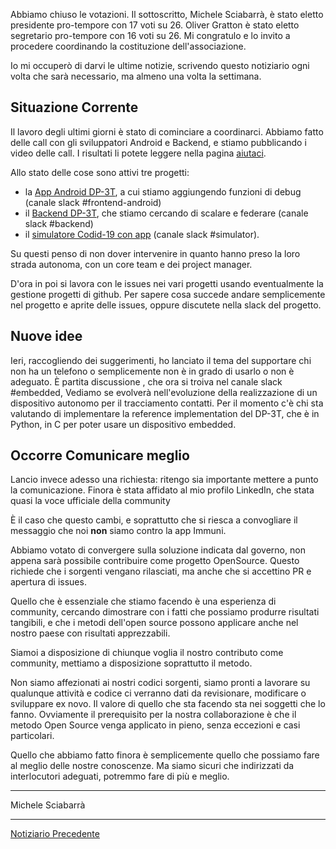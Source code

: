 Abbiamo chiuso le votazioni. Il sottoscritto, Michele Sciabarrà, è stato eletto presidente pro-tempore con 17 voti su 26.
Oliver Gratton è stato eletto segretario pro-tempore con 16 voti su 26. Mi congratulo e lo invito a procedere 
coordinando la costituzione dell'associazione.

Io mi occuperò di darvi le ultime notizie, scrivendo questo notiziario ogni volta che sarà necessario, 
ma almeno una volta la settimana.

## Situazione Corrente

Il lavoro degli ultimi giorni è stato di cominciare a coordinarci. Abbiamo fatto delle call con gli sviluppatori 
Android e Backend, e stiamo pubblicando i video delle call. I risultati li potete leggere nella pagina [aiutaci](/helpus.md).

Allo stato delle cose sono attivi tre progetti: 
- la [App Android DP-3T](https://github.com/noiapp/noi-app-android), a cui stiamo aggiungendo funzioni di debug (canale slack #frontend-android)
- il [Backend DP-3T](https://github.com/noiapp/noi-app-backend), che stiamo cercando di scalare e federare (canale slack #backend)
- il [simulatore Codid-19 con app](https://github.com/noiapp/covid-19-spread-simulator) (canale slack #simulator).

Su questi penso di non dover intervenire in quanto hanno preso la loro strada autonoma, con un core team e dei project manager.

D'ora in poi si lavora con le issues nei vari progetti usando eventualmente la gestione progetti di github. Per sapere cosa succede andare semplicemente nel progetto e aprite delle issues, oppure discutete nella slack del progetto.

## Nuove idee

Ieri, raccogliendo dei suggerimenti, ho lanciato il tema del supportare chi non ha un telefono 
o semplicemente non è in grado di usarlo o non è adeguato. È partita discussione , che ora si troiva  nel canale slack #embedded, Vediamo se evolverà nell'evoluzione della realizzazione di un dispositivo autonomo per il tracciamento contatti. Per il momento c'è chi sta valutando di implementare la reference implementation del DP-3T, che è in Python, in C per poter usare un dispositivo embedded.

## Occorre Comunicare meglio

Lancio invece adesso una richiesta: ritengo sia importante mettere a punto la comunicazione.
Finora è stata affidato al mio profilo LinkedIn, che stata quasi la voce ufficiale della community

È il caso che questo cambi, e soprattutto che si riesca a convogliare il messaggio che noi **non** siamo contro la app Immuni.

Abbiamo votato di convergere sulla soluzione indicata dal governo, non appena sarà possibile contribuire come progetto OpenSource. Questo richiede che i sorgenti vengano rilasciati, ma anche che si accettino PR e apertura di issues.

Quello che è essenziale che stiamo facendo è una esperienza di community, cercando dimostrare con i fatti 
che possiamo produrre risultati tangibili, e che i metodi dell'open source possono applicare anche nel nostro paese con risultati apprezzabili.

Siamoi a disposizione di chiunque voglia il nostro contributo come community, mettiamo a disposizione soprattutto il metodo.

Non siamo affezionati ai nostri codici sorgenti, siamo pronti a lavorare su qualunque attività e codice ci verranno dati 
da revisionare, modificare o sviluppare ex novo. Il valore di quello che sta facendo sta nei soggetti che lo fanno. Ovviamente il prerequisito per la nostra collaborazione è che il metodo Open Source venga applicato in pieno, senza eccezioni e casi particolari. 

Quello che abbiamo fatto finora è semplicemente quello che possiamo fare al meglio delle nostre conoscenze.
Ma siamo sicuri che indirizzati da interlocutori adeguati, potremmo fare di più e meglio.

---

Michele Sciabarrà

---
[Notiziario Precedente](news-2020-05-01)
